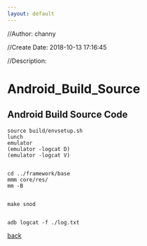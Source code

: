 ```yaml
---
layout: default
---
```


//Author: channy

//Create Date: 2018-10-13 17:16:45

//Description: 

# Android_Build_Source

## Android Build Source Code 
```
source build/envsetup.sh
lunch 
emulator
(emulator -logcat D)
(emulator -logcat V)


cd ../framework/base
mmm core/res/
mm -B


make snod


adb logcat -f ./log.txt

```

[back](./)

